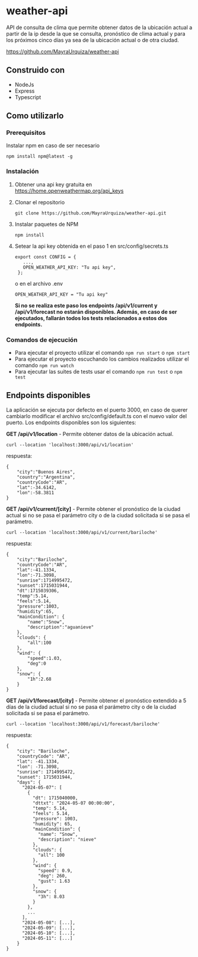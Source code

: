 # weather-api

API de consulta de clima que permite obtener datos de la ubicación actual a partir de la ip desde la que se consulta, pronóstico de clima actual y para los próximos cinco días ya sea de la ubicación actual o de otra ciudad.

https://github.com/MayraUrquiza/weather-api

## Construido con

- NodeJs
- Express
- Typescript

## Como utilizarlo

### Prerequisitos

Instalar npm en caso de ser necesario

```
npm install npm@latest -g
```

### Instalación

1. Obtener una api key gratuita en https://home.openweathermap.org/api_keys
2. Clonar el repositorio
   ```
   git clone https://github.com/MayraUrquiza/weather-api.git
   ```
3. Instalar paquetes de NPM
   ```
   npm install
   ```
4. Setear la api key obtenida en el paso 1 en src/config/secrets.ts

   ```
   export const CONFIG = {
      ...,
      OPEN_WEATHER_API_KEY: "Tu api key",
    };
   ```

   o en el archivo .env

   ```
   OPEN_WEATHER_API_KEY = "Tu api key"
   ```

   **Si no se realiza este paso los endpoints /api/v1/current y /api/v1/forecast no estarán disponibles. Además, en caso de ser ejecutados, fallarán todos los tests relacionados a estos dos endpoints.**

### Comandos de ejecución

- Para ejecutar el proyecto utilizar el comando `npm run start` o `npm start`
- Para ejecutar el proyecto escuchando los cambios realizados utilizar el comando `npm run watch`
- Para ejecutar las suites de tests usar el comando `npm run test` o `npm test`

## Endpoints disponibles

La aplicación se ejecuta por defecto en el puerto 3000, en caso de querer cambiarlo modificar el archivo src/config/default.ts con el nuevo valor del puerto. Los endpoints disponibles son los siguientes:

**GET /api/v1/location** - Permite obtener datos de la ubicación actual.

`curl --location 'localhost:3000/api/v1/location'`

respuesta:

```
{
    "city":"Buenos Aires",
    "country":"Argentina",
    "countryCode":"AR",
    "lat":-34.6142,
    "lon":-58.3811
}

```

**GET /api/v1/current/[city]** - Permite obtener el pronóstico de la ciudad actual si no se pasa el parámetro city o de la ciudad solicitada si se pasa el parámetro.

`curl --location 'localhost:3000/api/v1/current/bariloche'`

respuesta:

```
{
    "city":"Bariloche",
    "countryCode":"AR",
    "lat":-41.1334,
    "lon":-71.3098,
    "sunrise":1714995472,
    "sunset":1715031944,
    "dt":1715039306,
    "temp":5.14,
    "feels":5.14,
    "pressure":1003,
    "humidity":65,
    "mainCondition": {
        "name":"Snow",
        "description":"aguanieve"
    },
    "clouds": {
        "all":100
    },
    "wind": {
        "speed":1.03,
        "deg":0
    },
    "snow": {
        "1h":2.68
    }
}

```

**GET /api/v1/forecast/[city]** - Permite obtener el pronóstico extendido a 5 días de la ciudad actual si no se pasa el parámetro city o de la ciudad solicitada si se pasa el parámetro.

`curl --location 'localhost:3000/api/v1/forecast/bariloche'`

respuesta:

```
{
    "city": "Bariloche",
    "countryCode": "AR",
    "lat": -41.1334,
    "lon": -71.3098,
    "sunrise": 1714995472,
    "sunset": 1715031944,
    "days": {
      "2024-05-07": [
        {
          "dt": 1715040000,
          "dttxt": "2024-05-07 00:00:00",
          "temp": 5.14,
          "feels": 5.14,
          "pressure": 1003,
          "humidity": 65,
          "mainCondition": {
            "name": "Snow",
            "description": "nieve"
          },
          "clouds": {
            "all": 100
          },
          "wind": {
            "speed": 0.9,
            "deg": 260,
            "gust": 1.63
          },
          "snow": {
            "3h": 8.03
          }
        },
        ...
      ],
      "2024-05-08": [...],
      "2024-05-09": [...],
      "2024-05-10": [...],
      "2024-05-11": [...]
    }
}
```
